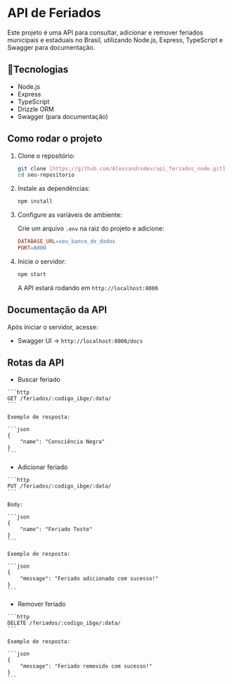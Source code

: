 ﻿
# API de Feriados

Este projeto é uma API para consultar, adicionar e remover feriados municipais e estaduais no Brasil, utilizando Node.js, Express, TypeScript e Swagger para documentação.

##  📌Tecnologias

*   Node.js
*   Express
*   TypeScript
*   Drizzle ORM
*   Swagger (para documentação)

##  Como rodar o projeto

1.  Clone o repositório:

    ```bash
    git clone [https://github.com/Alexsandrodev/api_feriados_node.git]
    cd seu-repositorio
    ```

2.  Instale as dependências:

    ```bash
    npm install
    ```

3.  Configure as variáveis de ambiente:

    Crie um arquivo `.env` na raiz do projeto e adicione:

    ```makefile
    DATABASE_URL=seu_banco_de_dados
    PORT=8000
    ```

4.  Inicie o servidor:

    ```bash
    npm start
    ```

    A API estará rodando em `http://localhost:8000` 

##  Documentação da API

Após iniciar o servidor, acesse:

*    Swagger UI → `http://localhost:8000/docs`

##  Rotas da API

*    Buscar feriado

    ```http
    GET /feriados/:codigo_ibge/:data/
    ```

    Exemplo de resposta:

    ```json
    {
        "name": "Consciência Negra"
    }
    ```

*    Adicionar feriado

    ```http
    PUT /feriados/:codigo_ibge/:data/
    ```

    Body:

    ```json
    {
        "name": "Feriado Teste"
    }
    ```

    Exemplo de resposta:

    ```json
    {
        "message": "Feriado adicionado com sucesso!"
    }
    ```

*    Remover feriado

    ```http
    DELETE /feriados/:codigo_ibge/:data/
    ```

    Exemplo de resposta:

    ```json
    {
        "message": "Feriado removido com sucesso!"
    }
    ```
